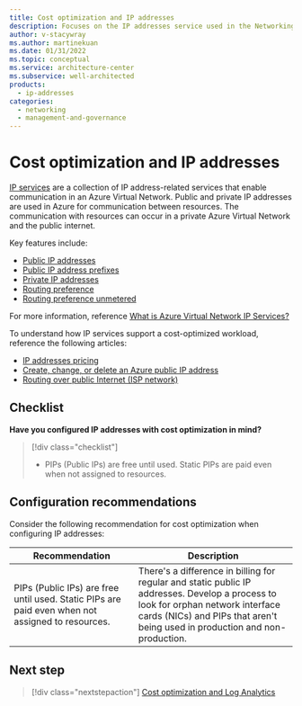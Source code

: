 ```yaml
---
title: Cost optimization and IP addresses
description: Focuses on the IP addresses service used in the Networking solution to provide best-practice and configuration recommendations related to Cost optimization.
author: v-stacywray
ms.author: martinekuan
ms.date: 01/31/2022
ms.topic: conceptual
ms.service: architecture-center
ms.subservice: well-architected
products:
  - ip-addresses
categories:
  - networking
  - management-and-governance
---
```


# Cost optimization and IP addresses

[IP services](/azure/virtual-network/ip-services/) are a collection of IP address-related services that enable communication in an Azure Virtual Network. Public and private IP addresses are used in Azure for communication between resources. The communication with resources can occur in a private Azure Virtual Network and the public internet.

Key features include:

- [Public IP addresses](/azure/virtual-network/ip-services/ip-services-overview#public-ip-addresses)
- [Public IP address prefixes](/azure/virtual-network/ip-services/ip-services-overview#public-ip-address-prefixes)
- [Private IP addresses](/azure/virtual-network/ip-services/ip-services-overview#private-ip-addresses)
- [Routing preference](/azure/virtual-network/ip-services/ip-services-overview#routing-preference)
- [Routing preference unmetered](/azure/virtual-network/ip-services/ip-services-overview#routing-preference-unmetered)

For more information, reference [What is Azure Virtual Network IP Services?](/azure/virtual-network/ip-services/ip-services-overview)

To understand how IP services support a cost-optimized workload, reference the following articles:

- [IP addresses pricing](https://azure.microsoft.com/pricing/details/ip-addresses/)
- [Create, change, or delete an Azure public IP address](/azure/virtual-network/ip-services/virtual-network-public-ip-address)
- [Routing over public Internet (ISP network)](/azure/virtual-network/ip-services/routing-preference-overview#routing-over-public-internet-isp-network)

## Checklist

**Have you configured IP addresses with cost optimization in mind?**

> [!div class="checklist"]
> - PIPs (Public IPs) are free until used. Static PIPs are paid even when not assigned to resources.

## Configuration recommendations

Consider the following recommendation for cost optimization when configuring IP addresses:

|Recommendation|Description|
|--------------|-----------|
|PIPs (Public IPs) are free until used. Static PIPs are paid even when not assigned to resources.|There's a difference in billing for regular and static public IP addresses. Develop a process to look for orphan network interface cards (NICs) and PIPs that aren't being used in production and non-production.|

## Next step

> [!div class="nextstepaction"]
> [Cost optimization and Log Analytics](../../monitoring/log-analytics/cost-optimization.md)
